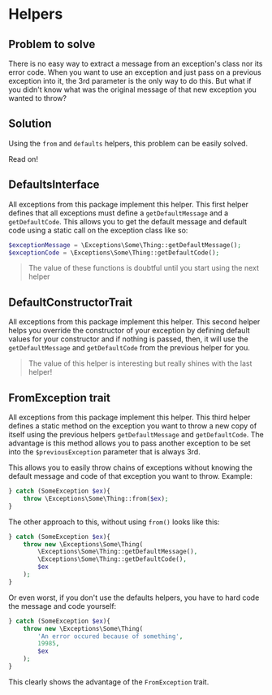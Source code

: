 # Helpers

## Problem to solve

There is no easy way to extract a message from an exception's class nor its error code. When you want to use an exception and just pass on a previous exception into it, the 3rd parameter is the only way to do this. But what if you didn't know what was the original message of that new exception you wanted to throw?

## Solution

Using the `from` and `defaults` helpers, this problem can be easily solved.

Read on!

## DefaultsInterface

All exceptions from this package implement this helper. This first helper defines that all exceptions must define a `getDefaultMessage` and a `getDefaultCode`. This allows you to get the default message and default code using a static call on the exception class like so:

```php
$exceptionMessage = \Exceptions\Some\Thing::getDefaultMessage();
$exceptionCode = \Exceptions\Some\Thing::getDefaultCode();
```

> The value of these functions is doubtful until you start using the next helper

## DefaultConstructorTrait

All exceptions from this package implement this helper. This second helper helps you override the constructor of your exception by defining default values for your constructor and if nothing is passed, then, it will use the `getDefaultMessage` and `getDefaultCode` from the previous helper for you.

> The value of this helper is interesting but really shines with the last helper!

## FromException trait

All exceptions from this package implement this helper. This third helper defines a static method on the exception you want to throw a new copy of itself using the previous helpers `getDefaultMessage` and `getDefaultCode`. The advantage is this method allows you to pass another exception to be set into the `$previousException` parameter that is always 3rd.

This allows you to easily throw chains of exceptions without knowing the default message and code of that exception you want to throw. Example:

```php
} catch (SomeException $ex){
    throw \Exceptions\Some\Thing::from($ex);
}
```

The other approach to this, without using `from()` looks like this:

```php
} catch (SomeException $ex){
    throw new \Exceptions\Some\Thing(
        \Exceptions\Some\Thing::getDefaultMessage(),
        \Exceptions\Some\Thing::getDefaultCode(),
        $ex
    );
}
```

Or even worst, if you don't use the defaults helpers, you have to hard code the message and code yourself:

```php
} catch (SomeException $ex){
    throw new \Exceptions\Some\Thing(
        'An error occured because of something',
        19985,
        $ex
    );
}
```

This clearly shows the advantage of the `FromException` trait.